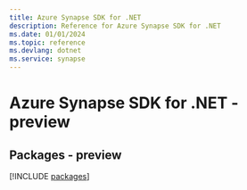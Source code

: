 ```yaml
---
title: Azure Synapse SDK for .NET
description: Reference for Azure Synapse SDK for .NET
ms.date: 01/01/2024
ms.topic: reference
ms.devlang: dotnet
ms.service: synapse
---
```

# Azure Synapse SDK for .NET - preview
## Packages - preview
[!INCLUDE [packages](synapse-index.md)]